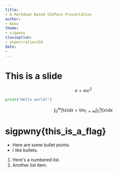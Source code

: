 ```yaml
---
title:
- A Markdown Based SIGPwny Presentation
author:
- Nebu
theme:
- sigpwny
classoption:
- aspectratio=169
date:
- 
---
```


# This is a slide

$$e = mc^2$$

```python
print("Hello world!")
```


$$\int_0^{\infty}f(x) dx = \lim_{t\to\infty} \int_0^t f(x) dx$$
  
# sigpwny{this_is_a_flag}

- Here are some bullet points.
- I like bullets.

1. Here's a numbered list.
2. Another list item.
